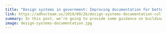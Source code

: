 ```yaml
---
title: "Design systems in government: Improving documentation for better collaboration"
link: https://adhocteam.us/2019/09/26/design-systems-documentation-collaboration/
summary: In this post, we’re going to provide some guidance on building or maintaining the documentation for design systems, but many of these concepts could easily apply to other types of projects. 
image: design-systems-documentation.jpg
---
```

